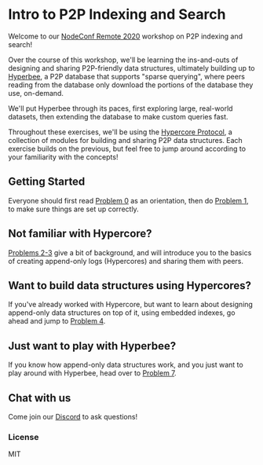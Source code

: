 # Intro to P2P Indexing and Search
Welcome to our [NodeConf Remote 2020](https://www.nodeconfremote.com/) workshop on P2P indexing and search! 

Over the course of this workshop, we'll be learning the ins-and-outs of designing and sharing P2P-friendly data structures, ultimately building up to [Hyperbee](https://github.com/mafintosh/hyperbee), a P2P database that supports "sparse querying", where peers reading from the database only download the portions of the database they use, on-demand. 

We'll put Hyperbee through its paces, first exploring large, real-world datasets, then extending the database to make custom queries fast.

Throughout these exercises, we'll be using the [Hypercore Protocol](https://hypercore-protocol.org), a collection of modules for building and sharing P2P data structures. Each exercise builds on the previous, but feel free to jump around according to your familiarity with the concepts!

## Getting Started
Everyone should first read [Problem 0](problems/00.md) as an orientation, then do [Problem 1](problems/01.md), to make sure things are set up correctly.

## Not familiar with Hypercore?
[Problems 2-3](problems/02.md) give a bit of background, and will introduce you to the basics of creating append-only logs (Hypercores) and sharing them with peers.

## Want to build data structures using Hypercores?
If you've already worked with Hypercore, but want to learn about designing append-only data structures on top of it, using embedded indexes, go ahead and jump to [Problem 4](problems/04.md).

## Just want to play with Hyperbee?
If you know how append-only data structures work, and you just want to play around with Hyperbee, head over to [Problem 7](problem/07.md).

## Chat with us
Come join our [Discord](https://chat.hypercore-protocol.org) to ask questions!

### License
MIT
